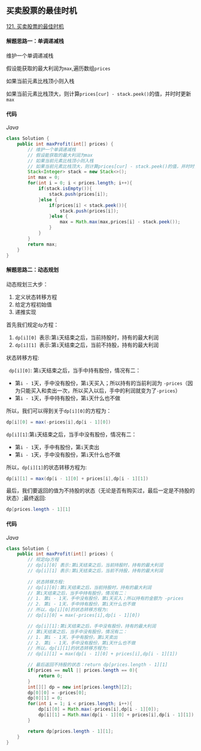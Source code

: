 ## 买卖股票的最佳时机

[121. 买卖股票的最佳时机](https://leetcode-cn.com/problems/best-time-to-buy-and-sell-stock/)

#### 解题思路一：单调递减栈

维护一个单调递减栈

假设能获取的最大利润为`max`,遍历数组`prices`

如果当前元素比栈顶小则入栈

如果当前元素比栈顶大，则计算`prices[cur] - stack.peek()`的值，并时时更新`max`

#### 代码

*Java*

```java
class Solution {
    public int maxProfit(int[] prices) {
        // 维护一个单调递减栈
        // 假设能获取的最大利润为max
        // 如果当前元素比栈顶小则入栈
        // 如果当前元素比栈顶大，则计算prices[cur] - stack.peek()的值，并时时更新max
        Stack<Integer> stack = new Stack<>();
        int max = 0;
        for(int i = 0; i < prices.length; i++){
            if(stack.isEmpty()){
                stack.push(prices[i]);
            }else {
                if(prices[i] < stack.peek()){
                    stack.push(prices[i]);
                }else {
                    max = Math.max(max,prices[i] - stack.peek());
                }
            }
        }
        return max;
    }
}
```

#### 解题思路二：动态规划

动态规划三大步：

1. 定义状态转移方程
2. 给定方程初始值
3. 递推实现

首先我们规定`dp`方程：

1. `dp[i][0] `表示:第`i`天结束之后，当前持股时，持有的最大利润
2. `dp[i][1] `表示:第`i`天结束之后，当前不持股，持有的最大利润

状态转移方程:

` dp[i][0]`: 第`i`天结束之后，当手中持有股份，情况有二：

- 第`i - 1`天，手中没有股份，第`i`天买入；所以持有的当前利润为 `-prices`（因为只能买入和卖出一次，所以买入以后，手中的利润就变为了`-prices`）
- 第`i - 1`天，手中持有股份，第`i`天什么也不做

所以，我们可以得到关于`dp[i][0]`的方程为：

```java
dp[i][0] = max(-prices[i],dp[i - 1][0])
```

`dp[i][1]`:第`i`天结束之后，当手中没有股份，情况有二：

- 第`i - 1`天，手中有股份，第`i`天卖出
- 第`i - 1`天，手中没有股份，第`i`天什么也不做

所以，`dp[i][1]`的状态转移方程为:

```java
dp[i][1] = max(dp[i - 1][0] + prices[i],dp[i - 1][1])
```

最后，我们要返回的值为不持股的状态（无论是否有购买过，最后一定是不持股的状态）;最终返回:

```java
dp[prices.length - 1][1]
```

#### 代码

*Java*

```java
class Solution {
    public int maxProfit(int[] prices) {
        // 规定dp方程
        // dp[i][0] 表示:第i天结束之后，当前持股时，持有的最大利润
        // dp[i][1] 表示:第i天结束之后，当前不持股，持有的最大利润
        
        // 状态转移方程:
        // dp[i][0]:第i天结束之后，当前持股时，持有的最大利润
        // 第i天结束之后，当手中持有股份，情况有二：
        // 1. 第i - 1天，手中没有股份，第i天买入；所以持有的金额为 -prices
        // 2. 第i - 1天，手中持有股份，第i天什么也不做
        // 所以，dp[i][0]的状态转移方程为:
        // dp[i][0] = max(-prices[i],dp[i - 1][0])

        // dp[i][1]:第i天结束之后，手中没有股份，持有的最大利润
        // 第i天结束之后，当手中没有股份，情况有二：
        // 1. 第i - 1天，手中有股份，第i天卖出
        // 2. 第i - 1天，手中没有股份，第i天什么也不做
        // 所以，dp[i][1]的状态转移方程为:
        // dp[i][1] = max(dp[i - 1][0] + prices[i],dp[i - 1][1])

        // 最后返回不持股的状态：return dp[prices.length - 1][1]
        if(prices == null || prices.length == 0){
            return 0;
        }
        int[][] dp = new int[prices.length][2];
        dp[0][0] = -prices[0];
        dp[0][1] = 0;
        for(int i = 1; i < prices.length; i++){
            dp[i][0] = Math.max(-prices[i],dp[i - 1][0]);
            dp[i][1] = Math.max(dp[i - 1][0] + prices[i],dp[i - 1][1]);
        }

        return dp[prices.length - 1][1];
    }
}
```

